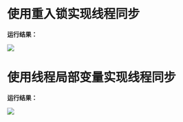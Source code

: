 # 使用重入锁实现线程同步

**运行结果：**

<img src="http://image.renkaigis.com/keepcoding/2017110701.png">

# 使用线程局部变量实现线程同步

**运行结果：**

<img src="http://image.renkaigis.com/keepcoding/2017110702.png">

